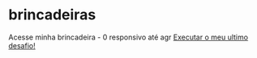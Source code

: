 # brincadeiras
Acesse minha brincadeira - 0 responsivo até agr
<a href="https://eulioruda.github.io//brincadeiras/tree/main/teste1/index"> Executar o meu ultimo desafio!
